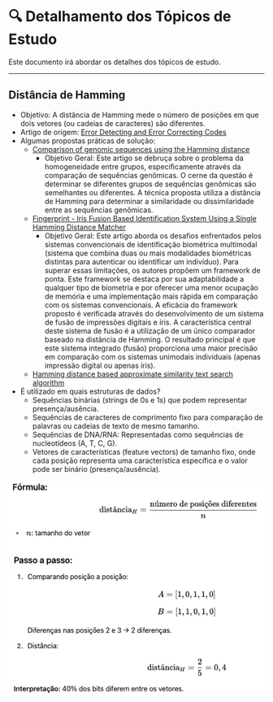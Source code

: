 # 🔍 Detalhamento dos Tópicos de Estudo

Este documento irá abordar os detalhes dos tópicos de estudo.

---

## Distância de Hamming

- Objetivo: A distância de Hamming mede o número de posições em que dois vetores (ou cadeias de caracteres) são diferentes.
- Artigo de origem: [Error Detecting and Error Correcting Codes](https://ieeexplore.ieee.org/document/6772729)
- Algumas propostas práticas de solução:
	- [Comparison of genomic sequences using the Hamming distance](https://www.sciencedirect.com/science/article/abs/pii/S037837580400268X)
 		- Objetivo Geral: Este artigo se debruça sobre o problema da homogeneidade entre grupos, especificamente através da comparação de sequências genômicas. O cerne da questão é determinar se diferentes grupos de sequências genômicas são semelhantes ou diferentes. A técnica proposta utiliza a distância de Hamming para determinar a similaridade ou dissimilaridade entre as sequências genômicas.
	- [Fingerprint - Iris Fusion Based Identification System Using a Single Hamming Distance Matcher](https://ieeexplore.ieee.org/abstract/document/5376876)
 		- Objetivo Geral: Este artigo aborda os desafios enfrentados pelos sistemas convencionais de identificação biométrica multimodal (sistema que combina duas ou mais modalidades biométricas distintas para autenticar ou identificar um indivíduo). Para superar essas limitações, os autores propõem um framework de ponta. Este framework se destaca por sua adaptabilidade a qualquer tipo de biometria e por oferecer uma menor ocupação de memória e uma implementação mais rápida em comparação com os sistemas convencionais. A eficácia do framework proposto é verificada através do desenvolvimento de um sistema de fusão de impressões digitais e íris. A característica central deste sistema de fusão é a utilização de um único comparador baseado na distância de Hamming. O resultado principal é que este sistema integrado (fusão) proporciona uma maior precisão em comparação com os sistemas unimodais individuais (apenas impressão digital ou apenas íris).
	- [Hamming distance based approximate similarity text search algorithm](https://ieeexplore.ieee.org/abstract/document/7184772?casa_token=owHLjvbsgGMAAAAA:ASPc-NJa4u9XsrGbfOdo3RAF3VSeWPMmg_evoBfM8NBa3mW25ABwS3xHnHKPyTiaiYbUiG6FpA)
- É utilizado em quais estruturas de dados?
	- Sequências binárias (strings de 0s e 1s) que podem representar presença/ausência.
	- Sequências de caracteres de comprimento fixo para comparação de palavras ou cadeias de texto de mesmo tamanho.
	- Sequências de DNA/RNA: Representadas como sequências de nucleotídeos (A, T, C, G).
	- Vetores de características (feature vectors) de tamanho fixo, onde cada posição representa uma característica específica e o valor pode ser binário (presença/ausência).

 ![Exemplo de cálculo da distância de Hamming](img/explicacao_distancia_hamming.png "Calculo da distância")
